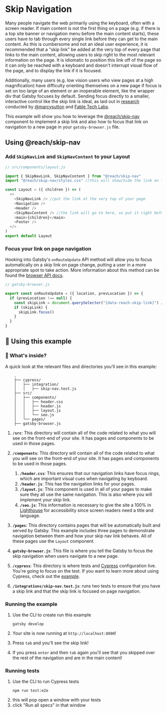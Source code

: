 # Skip Navigation

Many people navigate the web primarily using the keyboard, often with a screen reader. If main content is not the first thing on a page (e.g. if there is a top site banner or navigation menu before the main content starts), these users have to tab through every single link before they can get to the main content. As this is cumbersome and not an ideal user experience, it is recommended that a "skip link" be added at the very top of every page that links to the main content, allowing users to skip right to the most relevant information on the page. It is idiomatic to position this link off of the page so it can only be reached with a keyboard and doesn't interrupt visual flow of the page, and to display the link if it is focused.

Additionally, many users (e.g. low vision users who view pages at a high magnification) have difficulty orienting themselves on a new page if focus is set on too large of an element or an inoperable element, like the wrapper div that Gatsby focuses by default. Sending focus directly to a smaller, interactive control like the skip link is ideal, as laid out in [research](https://gatsbyjs.com/blog/2019-07-11-user-testing-accessible-client-routing/) conducted by [@marcysutton](www.github.com/marcysutton) and [Fable Tech Labs](https://www.makeitfable.com/).

This example will show you how to leverage the [@reach/skip-nav](https://reacttraining.com/reach-ui/skip-nav/) component to implement a skip link and also how to focus that link on navigation to a new page in your `gatsby-browser.js` file.

## Using @reach/skip-nav

### Add `SkipNavLink` and `SkipNavContent` to your Layout

```javascript:title=src/components/layout.js
// src/components/layout.js

import { SkipNavLink, SkipNavContent } from "@reach/skip-nav"
import "@reach/skip-nav/styles.css" //this will show/hide the link on focus

const Layout = ({ children }) => (
  <>
    <SkipNavLink /> //put the link at the very top of your page
    <Navigation />
    <Header />
    <SkipNavContent /> //the link will go to here, so put it right before main content
    <main>{children}</main>
    <Footer />
  </>
)
export default Layout
```

### Focus your link on page navigation

Hooking into Gatsby's `onRouteUpdate` API method will allow you to focus automatically on a skip link on page change, putting a user in a more appropriate spot to take action. More information about this method can be found the [browser API docs](https://gatsbyjs.com/docs/browser-apis/#onRouteUpdate).

```javascript:title=gatsby-browser.js
// gatsby-browser.js

export const onRouteUpdate = ({ location, prevLocation }) => {
  if (prevLocation !== null) {
    const skipLink = document.querySelector("[data-reach-skip-link]") //this is the query selector that comes with the <SkipNavLink> component
    if (skipLink) {
      skipLink.focus()
    }
  }
}
```

## 🚀 Using this example

### 🧐 What's inside?

A quick look at the relevant files and directories you'll see in this example:

```text
    .
    ├── cypress/
    │   ├── integration/
    │   │   ├── skip-nav.test.js
    ├── src/
    │   ├── components/
    │   │   ├── header.css
    │   │   ├── header.js
    │   │   ├── layout.js
    │   │   └── seo.js
    │   └── pages/
    ├── gatsby-browser.js
```

1.  **`/src`**: This directory will contain all of the code related to what you will see on the front-end of your site. It has pages and components to be used in those pages.
1.  **`/components`**: This directory will contain all of the code related to what you will see on the front-end of your site. It has pages and components to be used in those pages.

    1.  **`/header.css`**: This ensures that our navigation links have focus rings, which are important visual cues when navigating by keyboard.
    1.  **`/header.js`**: This has the navigation links for your pages.
    1.  **`/layout.js`**: This component is used in all of your pages to make sure they all use the same navigation. This is also where you will implement your skip link.
    1.  **`/seo.js`**: This information is necessary to give the site a 100% in [Lighthouse](https://developers.google.com/web/tools/lighthouse) for accessibility since screen readers need a title and language.

1.  **`/pages`**: This directory contains pages that will be automatically built and served by Gatsby. This example includes three pages to demonstrate navigation between them and how your skip nav link behaves. All of these pages use the `Layout` component.
1.  **`gatsby-browser.js`**: This file is where you tell the Gatsby to focus the skip navigation when users navigate to a new page.
1.  **`/cypress`**: This directory is where tests and [Cypress](https://www.cypress.io/) configuration live. You're going to focus on the test. If you want to learn more about using Cypress, check out the [example](https://github.com/gatsbyjs/gatsby/tree/master/examples/using-cypress).
1.  **`/integrations/skip-nav.test.js`**: runs two tests to ensure that you have a skip link and that the skip link is focused on page navigation.

### Running the example

1. Use the CLI to create run this example

   ```shell
   gatsby develop
   ```

1. Your site is now running at `http://localhost:8000`!
1. Press `tab` and you'll see the skip link!
1. If you press `enter` and then `tab` again you'll see that you skipped over the rest of the navigation and are in the main content!

### Running tests

1. Use the CLI to run Cypress tests
   ```shell
   npm run test:e2e
   ```
2. this will pop open a window with your tests
3. click "Run all specs" in that window
